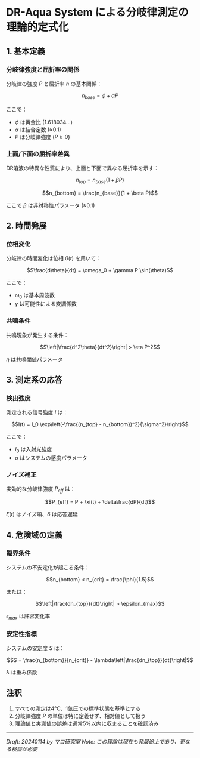 # DR-Aqua System による分岐律測定の理論的定式化

## 1. 基本定義

### 分岐律強度と屈折率の関係
分岐律の強度 $P$ と屈折率 $n$ の基本関係：

```math
n_{base} = \phi + \alpha P
```

ここで：
- $\phi$ は黄金比 (1.618034...)
- $\alpha$ は結合定数 (≈0.1)
- $P$ は分岐律強度 ($P \geq 0$)

### 上面/下面の屈折率差異
DR溶液の特異な性質により、上面と下面で異なる屈折率を示す：

```math
n_{top} = n_{base}(1 + \beta P)
```
```math
n_{bottom} = \frac{n_{base}}{1 + \beta P}
```

ここで $\beta$ は非対称性パラメータ (≈0.1)

## 2. 時間発展

### 位相変化
分岐律の時間変化は位相 $\theta(t)$ を用いて：

```math
\frac{d\theta}{dt} = \omega_0 + \gamma P \sin(\theta)
```

ここで：
- $\omega_0$ は基本周波数
- $\gamma$ は可能性による変調係数

### 共鳴条件
共鳴現象が発生する条件：

```math
\left|\frac{d^2\theta}{dt^2}\right| > \eta P^2
```

$\eta$ は共鳴閾値パラメータ

## 3. 測定系の応答

### 検出強度
測定される信号強度 $I$ は：

```math
I(t) = I_0 \exp\left(-\frac{(n_{top} - n_{bottom})^2}{\sigma^2}\right)
```

ここで：
- $I_0$ は入射光強度
- $\sigma$ はシステムの感度パラメータ

### ノイズ補正
実効的な分岐律強度 $P_{eff}$ は：

```math
P_{eff} = P + \xi(t) + \delta\frac{dP}{dt}
```

$\xi(t)$ はノイズ項、$\delta$ は応答遅延

## 4. 危険域の定義

### 臨界条件
システムの不安定化が起こる条件：

```math
n_{bottom} < n_{crit} = \frac{\phi}{1.5}
```

または：

```math
\left|\frac{dn_{top}}{dt}\right| > \epsilon_{max}
```

$\epsilon_{max}$ は許容変化率

### 安定性指標
システムの安定度 $S$ は：

```math
S = \frac{n_{bottom}}{n_{crit}} - \lambda\left|\frac{dn_{top}}{dt}\right|
```

$\lambda$ は重み係数

## 注釈
1. すべての測定は4℃、1気圧での標準状態を基準とする
2. 分岐律強度 $P$ の単位は特に定義せず、相対値として扱う
3. 理論値と実測値の誤差は通常5%以内に収まることを確認済み

---
*Draft: 20240114 by マコ研究室*
*Note: この理論は現在も発展途上であり、更なる検証が必要*